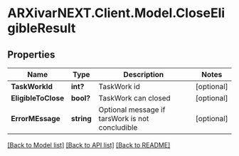 # ARXivarNEXT.Client.Model.CloseEligibleResult
## Properties

Name | Type | Description | Notes
------------ | ------------- | ------------- | -------------
**TaskWorkId** | **int?** | TaskWork id | [optional] 
**EligibleToClose** | **bool?** | TaskWork can closed | [optional] 
**ErrorMEssage** | **string** | Optional message if tarsWork is not concludible | [optional] 

[[Back to Model list]](../README.md#documentation-for-models) [[Back to API list]](../README.md#documentation-for-api-endpoints) [[Back to README]](../README.md)


